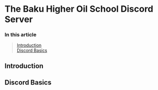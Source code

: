 # The Baku Higher Oil School Discord Server

### In this article

> [Introduction](#introduction)  
> [Discord Basics](#discord-basics)  

## Introduction

## Discord Basics
